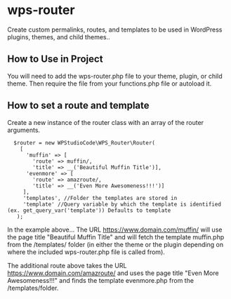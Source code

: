 # wps-router
Create custom permalinks, routes, and templates to be used in WordPress plugins, themes, and child themes..

## How to Use in Project
You will need to add the wps-router.php file to your theme, plugin, or child theme. Then require the file from your functions.php file or autoload it.

## How to set a route and template
Create a new instance of the router class with an array of the router arguments.
```
  $router = new WPStudioCode\WPS_Router\Router(
    [
      'muffin' => [
        'route' => muffin/,
        'title' => __('Beautiful Muffin Title')],
      'evenmore' => [
        'route' => amazroute/,
        'title' => __('Even More Awesomeness!!!')]
     ],
     'templates', //Folder the templates are stored in
     'template' //Query variable by which the template is identified (ex. get_query_var('template')) Defaults to template
   );
```
In the example above... The URL https://www.domain.com/muffin/ will use the page title "Beautiful Muffin Title" and will fetch the template muffin.php from the /templates/ folder (in either the theme or the plugin depending on where the included wps-router.php file is called from).

The additional route above takes the URL https://www.domain.com/amazroute/ and uses the page title "Even More Awesomeness!!!" and finds the template evenmore.php from the /templates/folder.
